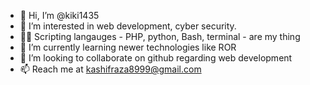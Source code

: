 - 👋 Hi, I’m @kiki1435
- 👀 I’m interested in web development, cyber security. 
- 🐱‍💻 Scripting langauges - PHP, python, Bash, terminal - are my thing
- 🌱 I’m currently learning newer technologies like ROR
- 💞️ I’m looking to collaborate on github regarding web development
- 📫 Reach me at kashifraza8999@gmail.com

<!---
kiki1435/kiki1435 is a ✨ special ✨ repository because its `README.md` (this file) appears on your GitHub profile.
You can click the Preview link to take a look at your changes.
--->
